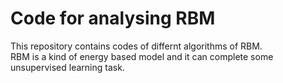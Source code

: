 # Code for analysing RBM
This repository contains codes of differnt algorithms of RBM.  
RBM is a kind of energy based model and it can complete some unsupervised learning task. 
